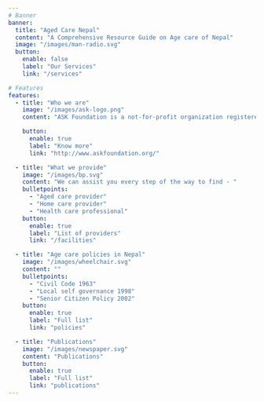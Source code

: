 ```yaml
---
# Banner
banner:
  title: "Aged Care Nepal"
  content: "A Comprehensive Resource Guide on Age care of Nepal"
  image: "/images/man-radio.svg"
  button:
    enable: false
    label: "Our Services"
    link: "/services"

# Features
features:
  - title: "Who we are"
    image: "/images/ask-logo.png"
    content: "ASK Foundation is a not-for-profit organization registered under Company act 2063 in Nepal. Committed to serving the community, ASK Foundation focuses on various initiatives, with a notable dedication to enhancing geriatric health and well-being among Nepal's elderly population."

    button:
      enable: true
      label: "Know more"
      link: "http://www.askfoundation.org/"

  - title: "What we provide"
    image: "/images/bp.svg"
    content: "We can assist you every step of the way to find - "
    bulletpoints:
      - "Aged care provider"
      - "Home care provider"
      - "Health care professional"
    button:
      enable: true
      label: "List of providers"
      link: "/facilities"

  - title: "Age care policies in Nepal"
    image: "/images/wheelchair.svg"
    content: ""
    bulletpoints:
      - "Civil Code 1963"
      - "Local self governance 1998"
      - "Senior Citizen Policy 2002"
    button:
      enable: true
      label: "Full list"
      link: "policies"

  - title: "Publications"
    image: "/images/newspaper.svg"
    content: "Publications"
    button:
      enable: true
      label: "Full list"
      link: "publications"      
---
```

